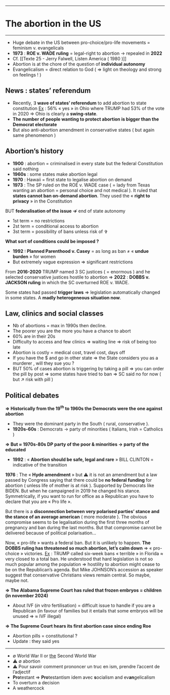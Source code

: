 ***
# The abortion in the US
***
- Huge debate in the US between pro-choice/pro-life movements = feminism v. evangelicals 
- **1973** : **ROE v. WADE ruling** = legal-right to abortion → repealed in **2022** 
- Cf. [[Texte 25 - Jerry Falwell, Listen America ( 1980 )]] 
- Abortion is at the chore of the question of **individual autonomy** 
- Evangelicalism = direct relation to God ( ⇒ light on theology and strong on feelings ! )

## News : states’ referendum

- Recently, ∃ **wave of states’ referendum** to add abortion to state constitution <u>Ex</u> : 56% « yes » in Ohio where TRUMP had 53% of the vote in 2020 ⇒ Ohio is clearly a **swing-state**. 
- **The number of people wanting to protect abortion is bigger than the Democrat electorate** 
- But also anti-abortion amendment in conservative states ( but again same phenomenon )

## Abortion’s history

- **1900** : abortion = criminalised in every state but the federal Constitution said nothing 
- **1960s** : some states make abortion legal 
- **1970** : Hawaii = first state to legalise abortion on demand 
- **1973** : The SP ruled on the ROE v. WADE case ( = lady from Texas wanting an abortion = personal choice and not medical ). It ruled that **states cannot ban on-demand abortion**. They used the « **right to privacy** » in the Constitution 

BUT **federalisation of the issue** ⇏ end of state autonomy 
- 1st term = no restrictions
- 2st term = conditional access to abortion 
- 3st term = possibility of bans unless risk of ✞

**What sort of conditions could be imposed ?** 
- **1992 : Planned Parenthood v. Casey** = as long as ban ≠ « **undue burden** » for women 
- But extremely vague expression ⇒ significant restrictions 

From **2016-2020** TRUMP named 3 SC justices ( = enormous ) and he selected conservative justices hostile to abortion ⇒ **2022** : **DOBBS v. JACKSON ruling** in which the SC overturned ROE v. WADE. 

Some states had passed **trigger laws** ⇒ legislation automatically changed in some states. A **madly heterogeneous situation now**. 

## Law, clinics and social classes 

- Nb of abortions = max in 1990s then decline. 
- The poorer you are the more you have a chance to abort 
- 60% are in their 20s 
- Difficulty to access and few clinics ⇒ waiting line ⇒ risk of being too late
- Abortion is costly = medical cost, travel cost, days off 
- If you have the $ and go in other state ⇒ the State considers you as a murderer , will they sue you ? 
- BUT 50% of cases abortion is triggering by taking a pill ⇒ you can order the pill by post ⇒ some states have tried to ban ⇒ SC said no for now ( but ↗ risk with pill )

## Political debates 

<b>⇒ Historically from the 19<sup>th</sup> to 1960s the Democrats were the one against abortion</b> 
- They were the dominant party in the South ( rural, conservative ). 
- **1920s-60s** : Democrats → party of minorities ( Italians, Irish = Catholics  )

**⇒ But ≈ 1970s-80s DP party of the poor & minorities → party of the educated**
- **1992** : « **Abortion should be safe, legal and rare** » BILL CLINTON = indicative of the transition 

**1976** : The « **Hyde amendment** » but ⚠ it is not an amendment but a law passed by Congress saying that there could be **no federal funding** for abortion ( unless life of mother is at risk ). Supported by Democrats like BIDEN. But when he campaigned in 2019 he changed his stance.  Symmetrically, if you want to run for office as a Republican you have to declare that you are « Pro life ». 

But there is a **disconnection between very polarised parties’ stance and the stance of an average american** ( more moderate ). The obvious compromise seems to be legalisation during the first three months of pregnancy and ban during the last months. But that compromise cannot be delivered because of political polarisation… 

Now, « pro-life » wants a federal ban. But it is unlikely to happen. **The DOBBS ruling has threatened so much abortion, let’s calm down** ⇒ « pro-choice » victories. <u>Ex</u> : TRUMP called six-week bans « terrible » in Florida ≈ very closed to a total ban. He understood that hard legislation is not so much popular among the population ⇒ hostility to abortion might cease to be on the Republican’s agenda. But Mike JOHNSON’s accession as speaker suggest that conservative Christians views remain central. So maybe, maybe not. 

**⇒ The Alabama Supreme Court has ruled that frozen embryos = children (in november 2024)**
- About IVF (*in vitro* fertilisation) = difficult issue to handle if you are a Republican (in favour of families but it entails that some embryos will be unused ⇒ ≈ IVF illegal)

**⇒ The Supreme Court hears its first abortion case since ending Roe**
- Abortion pills = constitutional ? 
- Update : they said yes 



***
- ∅ World War II or <u>the</u> Second World War 
- ⚠ ∅ abortion 
- ⚠ Pour savoir comment prononcer un truc en ism, prendre l’accent de l’adjectif 
- **Pro**testant ⇒ **Pro**testantism idem avec **s**ocialism and ev**an**gelicalism 
- To overturn a decision 
- A weathercock 

